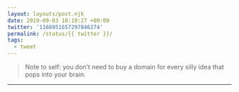 ```yaml
---
layout: layouts/post.njk
date: 2019-09-03 18:19:27 +00:00
twitter: '1168951657297846274'
permalink: /status/{{ twitter }}/
tags: 
  - tweet
---
```


> Note to self: you don’t need to buy a domain for every silly idea that pops into your brain.

---
